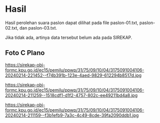 # Hasil

Hasil perolehan suara paslon dapat dilihat pada file paslon-01.txt, paslon-02.txt, dan paslon-03.txt.

Jika tidak ada, artinya data tersebut belum ada pada SIREKAP.

## Foto C Plano

https://sirekap-obj-formc.kpu.go.id/ec15/pemilu/ppwp/31/75/09/10/04/3175091004106-20240214-221452--f74b391b-123e-4aed-9829-612294b8517d.jpg

https://sirekap-obj-formc.kpu.go.id/ec15/pemilu/ppwp/31/75/09/10/04/3175091004106-20240214-211259--1518cdf1-d1f2-4757-802c-ee49211bd4a8.jpg

https://sirekap-obj-formc.kpu.go.id/ec15/pemilu/ppwp/31/75/09/10/04/3175091004106-20240214-211159--f3b1efb9-7a3c-4c49-8cde-39fa2090ddb1.jpg
